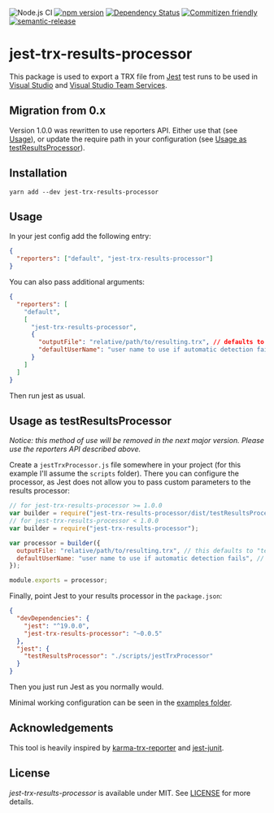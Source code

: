 ![Node.js CI](https://github.com/no23reason/jest-trx-results-processor/workflows/Node.js%20CI/badge.svg)
[![npm version](https://img.shields.io/npm/v/jest-trx-results-processor.svg)](https://www.npmjs.com/package/jest-trx-results-processor)
[![Dependency Status](https://david-dm.org/no23reason/jest-trx-results-processor.svg)](https://david-dm.org/no23reason/jest-trx-results-processor)
[![Commitizen friendly](https://img.shields.io/badge/commitizen-friendly-brightgreen.svg)](http://commitizen.github.io/cz-cli/)
[![semantic-release](https://img.shields.io/badge/%20%20%F0%9F%93%A6%F0%9F%9A%80-semantic--release-e10079.svg)](https://github.com/semantic-release/semantic-release)

# jest-trx-results-processor

This package is used to export a TRX file from [Jest](https://facebook.github.io/jest/) test runs to be used in [Visual Studio](https://www.visualstudio.com/) and [Visual Studio Team Services](https://www.visualstudio.com/vsts-test/).

## Migration from 0.x

Version 1.0.0 was rewritten to use reporters API. Either use that (see [Usage](#usage)), or update the require path in your configuration (see [Usage as testResultsProcessor](#usage-as-testresultsprocessor)).

## Installation

```
yarn add --dev jest-trx-results-processor
```

## Usage

In your jest config add the following entry:

```json
{
  "reporters": ["default", "jest-trx-results-processor"]
}
```

You can also pass additional arguments:

```json
{
  "reporters": [
    "default",
    [
      "jest-trx-results-processor",
      {
        "outputFile": "relative/path/to/resulting.trx", // defaults to "test-results.trx"
        "defaultUserName": "user name to use if automatic detection fails" // defaults to "anonymous"
      }
    ]
  ]
}
```

Then run jest as usual.

## Usage as testResultsProcessor

_Notice: this method of use will be removed in the next major version. Please use the reporters API described above._

Create a `jestTrxProcessor.js` file somewhere in your project (for this example I'll assume the `scripts` folder).
There you can configure the processor, as Jest does not allow you to pass custom parameters to the results processor:

```js
// for jest-trx-results-processor >= 1.0.0
var builder = require("jest-trx-results-processor/dist/testResultsProcessor"); // only this has changed since v 0.x
// for jest-trx-results-processor < 1.0.0
var builder = require("jest-trx-results-processor");

var processor = builder({
  outputFile: "relative/path/to/resulting.trx", // this defaults to "test-results.trx"
  defaultUserName: "user name to use if automatic detection fails", // this defaults to "anonymous"
});

module.exports = processor;
```

Finally, point Jest to your results processor in the `package.json`:

```json
{
  "devDependencies": {
    "jest": "^19.0.0",
    "jest-trx-results-processor": "~0.0.5"
  },
  "jest": {
    "testResultsProcessor": "./scripts/jestTrxProcessor"
  }
}
```

Then you just run Jest as you normally would.

Minimal working configuration can be seen in the [examples folder](https://github.com/no23reason/jest-trx-results-processor/tree/master/examples).

## Acknowledgements

This tool is heavily inspired by [karma-trx-reporter](https://github.com/hatchteam/karma-trx-reporter) and [jest-junit](https://github.com/jest-community/jest-junit).

## License

_jest-trx-results-processor_ is available under MIT. See [LICENSE](https://github.com/no23reason/jest-trx-results-processor/tree/master/LICENSE) for more details.
